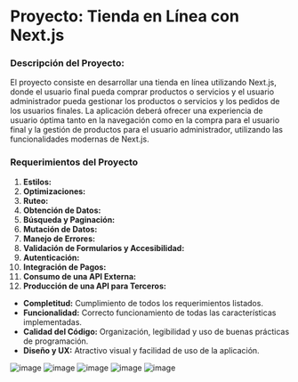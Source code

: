 # Proyecto: Tienda en Línea con Next.js

### **Descripción del Proyecto:**

El proyecto consiste en desarrollar una tienda en línea utilizando Next.js, donde el usuario final pueda comprar productos o servicios y el usuario administrador pueda gestionar los productos o servicios y los pedidos de los usuarios finales. La aplicación deberá ofrecer una experiencia de usuario óptima tanto en la navegación como en la compra para el usuario final y la gestión de productos para el usuario administrador, utilizando las funcionalidades modernas de Next.js.

### **Requerimientos del Proyecto**

1. **Estilos:**
2. **Optimizaciones:**
3. **Ruteo:**
4. **Obtención de Datos:**
5. **Búsqueda y Paginación:**
6. **Mutación de Datos:**
7. **Manejo de Errores:**
8. **Validación de Formularios y Accesibilidad:**
9. **Autenticación:**
10. **Integración de Pagos:**
11. **Consumo de una API Externa:**
12. **Producción de una API para Terceros:**

- **Completitud:** Cumplimiento de todos los requerimientos listados.
- **Funcionalidad:** Correcto funcionamiento de todas las características implementadas.
- **Calidad del Código:** Organización, legibilidad y uso de buenas prácticas de programación.
- **Diseño y UX:** Atractivo visual y facilidad de uso de la aplicación.

![image](https://github.com/JulianAlconcher/E-commerce-NextJS-MovieMerch/assets/111883752/2dbbd994-737d-4f4e-9fba-6587a08be209)
![image](https://github.com/JulianAlconcher/E-commerce-NextJS-MovieMerch/assets/111883752/dae207a1-732c-4188-a032-84f5fcfbb35a)
![image](https://github.com/JulianAlconcher/E-commerce-NextJS-MovieMerch/assets/111883752/eaea557e-945d-430c-8b40-8829cf745381)
![image](https://github.com/JulianAlconcher/E-commerce-NextJS-MovieMerch/assets/111883752/08f648bf-1f9a-4ee0-bc5b-37143dc26311)
![image](https://github.com/JulianAlconcher/E-commerce-NextJS-MovieMerch/assets/111883752/3f976683-2722-4aac-9ab8-966cb186a6e8)


